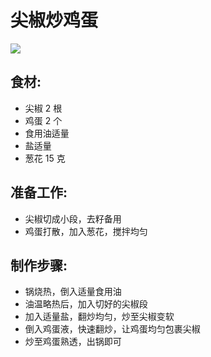尖椒炒鸡蛋
===
![](https://img.shields.io/badge/%E7%A7%8D%E7%B1%BB-%E5%AE%B6%E5%B8%B8%E8%8F%9C-orange)

## 食材:
- 尖椒 2 根
- 鸡蛋 2 个
- 食用油适量
- 盐适量
- 葱花 15 克

## 准备工作:
- 尖椒切成小段，去籽备用
- 鸡蛋打散，加入葱花，搅拌均匀

## 制作步骤:
- 锅烧热，倒入适量食用油
- 油温略热后，加入切好的尖椒段
- 加入适量盐，翻炒均匀，炒至尖椒变软
- 倒入鸡蛋液，快速翻炒，让鸡蛋均匀包裹尖椒
- 炒至鸡蛋熟透，出锅即可